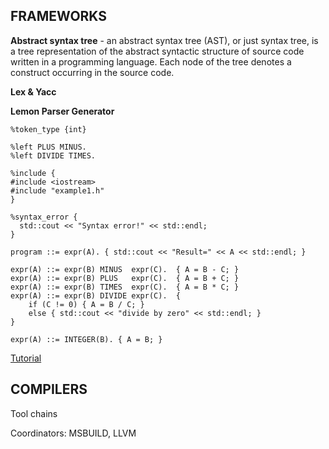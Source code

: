 ## FRAMEWORKS

**Abstract syntax tree** - an abstract syntax tree (AST), or just syntax tree, is a tree representation of the abstract syntactic structure of source code written in a programming language. Each node of the tree denotes a construct occurring in the source code.

**Lex & Yacc**

**Lemon Parser Generator**
```
%token_type {int}

%left PLUS MINUS.
%left DIVIDE TIMES.
   
%include {
#include <iostream>
#include "example1.h"
}
   
%syntax_error {
  std::cout << "Syntax error!" << std::endl;
}
   
program ::= expr(A). { std::cout << "Result=" << A << std::endl; }  
   
expr(A) ::= expr(B) MINUS  expr(C).  { A = B - C; }  
expr(A) ::= expr(B) PLUS   expr(C).  { A = B + C; }  
expr(A) ::= expr(B) TIMES  expr(C).  { A = B * C; }  
expr(A) ::= expr(B) DIVIDE expr(C).  { 
    if (C != 0) { A = B / C; }
    else { std::cout << "divide by zero" << std::endl; }
}

expr(A) ::= INTEGER(B). { A = B; }
```
[Tutorial](http://souptonuts.sourceforge.net/readme_lemon_tutorial.html)



## COMPILERS ##

Tool chains

Coordinators: MSBUILD, LLVM